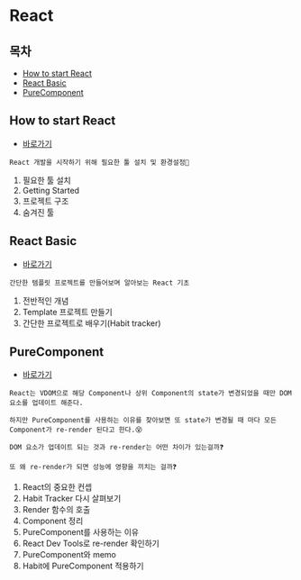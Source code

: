 # React

## 목차

* [How to start React](#how-to-start-react)
* [React Basic](#react-basic)
* [PureComponent](#pure-component)



## How to start React

* [바로가기](./getting_started) 

```
React 개발을 시작하기 위해 필요한 툴 설치 및 환경설정🏃
```

1. 필요한 툴 설치
2. Getting Started
3. 프로젝트 구조
4. 숨겨진 툴

## React Basic

* [바로가기](./react_basic/)

```
간단한 템플릿 프로젝트를 만들어보며 알아보는 React 기초
```

1. 전반적인 개념
2. Template 프로젝트 만들기
3. 간단한 프로젝트로 배우기(Habit tracker)

## PureComponent

* [바로가기](./pure_component)

```
React는 VDOM으로 해당 Component나 상위 Component의 state가 변경되었을 때만 DOM 요소를 업데이트 해준다.

하지만 PureComponent를 사용하는 이유를 찾아보면 또 state가 변경될 때 마다 모든 Component가 re-render 된다고 한다.😵

DOM 요소가 업데이트 되는 것과 re-render는 어떤 차이가 있는걸까❓

또 왜 re-render가 되면 성능에 영향을 끼치는 걸까❓
```

1. React의 중요한 컨셉
2. Habit Tracker 다시 살펴보기
3. Render 함수의 호출
4. Component 정리
5. PureComponent를 사용하는 이유
6. React Dev Tools로 re-render 확인하기
7. PureComponent와 memo
8. Habit에 PureComponent 적용하기